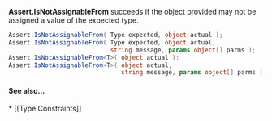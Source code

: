 **Assert.IsNotAssignableFrom** succeeds if the object provided may not be assigned a value of the expected type.

```C#			
Assert.IsNotAssignableFrom( Type expected, object actual );
Assert.IsNotAssignableFrom( Type expected, object actual, 
                            string message, params object[] parms );
Assert.IsNotAssignableFrom<T>( object actual );
Assert.IsNotAssignableFrom<T>( object actual, 
                               string message, params object[] parms );
```

<h4>See also...</h4>
 * [[Type Constraints]]

